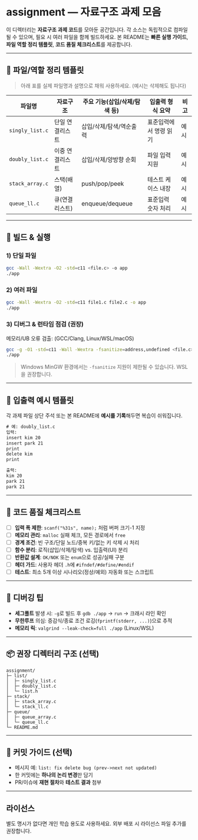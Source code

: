 # assignment — 자료구조 과제 모음

이 디렉터리는 **자료구조 과제 코드**를 모아둔 공간입니다. 각 소스는 독립적으로 컴파일될 수 있으며, 필요 시 여러 파일을 함께 빌드하세요. 본 README는 **빠른 실행 가이드**, **파일 역할 정리 템플릿**, **코드 품질 체크리스트**를 제공합니다.

---

## 📁 파일/역할 정리 템플릿

> 아래 표를 실제 파일명과 설명으로 채워 사용하세요. (예시는 삭제해도 됩니다)

| 파일명 | 자료구조 | 주요 기능(삽입/삭제/탐색 등) | 입출력 형식 요약 | 비고 |
|---|---|---|---|---|
| `singly_list.c` | 단일 연결리스트 | 삽입/삭제/탐색/역순출력 | 표준입력에서 명령 읽기 | 예시 |
| `doubly_list.c` | 이중 연결리스트 | 삽입/삭제/양방향 순회 | 파일 입력 지원 | 예시 |
| `stack_array.c` | 스택(배열) | push/pop/peek | 테스트 케이스 내장 | 예시 |
| `queue_ll.c` | 큐(연결리스트) | enqueue/dequeue | 표준입력 숫자 처리 | 예시 |

---

## 🚀 빌드 & 실행

### 1) 단일 파일
```bash
gcc -Wall -Wextra -O2 -std=c11 <file.c> -o app
./app
```

### 2) 여러 파일
```bash
gcc -Wall -Wextra -O2 -std=c11 file1.c file2.c -o app
./app
```

### 3) 디버그 & 런타임 점검 (권장)
메모리/UB 오류 검출: (GCC/Clang, Linux/WSL/macOS)
```bash
gcc -g -O1 -std=c11 -Wall -Wextra -fsanitize=address,undefined <file.c> -o app
./app
```

> Windows MinGW 환경에서는 `-fsanitize` 지원이 제한될 수 있습니다. WSL을 권장합니다.

---

## 🧪 입출력 예시 템플릿

각 과제 파일 상단 주석 또는 본 README에 **예시를 기록**해두면 복습이 쉬워집니다.

```txt
# 예: doubly_list.c
입력:
insert kim 20
insert park 21
print
delete kim
print

출력:
kim 20
park 21
park 21
```

---

## 🧹 코드 품질 체크리스트

- [ ] **입력 폭 제한**: `scanf("%31s", name);` 처럼 버퍼 크기-1 지정
- [ ] **메모리 관리**: `malloc` 실패 체크, 모든 경로에서 `free`
- [ ] **경계 조건**: 빈 구조/단일 노드/중복 키/없는 키 삭제 시 처리
- [ ] **함수 분리**: 로직(삽입/삭제/탐색) vs. 입출력(UI) 분리
- [ ] **반환값 설계**: `OK/NOK` 또는 `enum`으로 성공/실패 구분
- [ ] **헤더 가드**: 사용자 헤더 `.h`에 `#ifndef/#define/#endif`
- [ ] **테스트**: 최소 5개 이상 시나리오(정상/예외) 자동화 또는 스크립트

---

## 🔧 디버깅 팁

- **세그폴트** 발생 시: `-g`로 빌드 후 `gdb ./app` → `run` → 크래시 라인 확인
- **무한루프** 의심: 증감식/종료 조건 로깅(`fprintf(stderr, ...)`)으로 추적
- **메모리 릭**: `valgrind --leak-check=full ./app` (Linux/WSL)

---

## 📦 권장 디렉터리 구조 (선택)

```
assignment/
├─ list/
│  ├─ singly_list.c
│  ├─ doubly_list.c
│  └─ list.h
├─ stack/
│  ├─ stack_array.c
│  └─ stack_ll.c
├─ queue/
│  ├─ queue_array.c
│  └─ queue_ll.c
└─ README.md
```

---

## 📝 커밋 가이드 (선택)

- 메시지 예: `list: fix delete bug (prev->next not updated)`
- 한 커밋에는 **하나의 논리 변경**만 담기
- PR/이슈에 **재현 절차**와 **테스트 결과** 첨부

---

## 라이선스

별도 명시가 없다면 개인 학습 용도로 사용하세요. 외부 배포 시 라이선스 파일 추가를 권장합니다.
